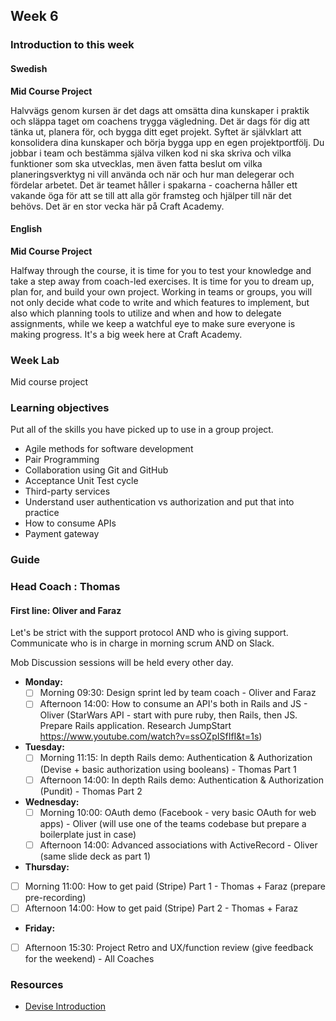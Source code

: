 ## Week 6
### Introduction to this week

#### Swedish
**Mid Course Project**

Halvvägs genom kursen är det dags att omsätta dina kunskaper i praktik och släppa taget om coachens trygga vägledning. Det är dags för dig att tänka ut, planera för, och bygga ditt eget projekt. Syftet är självklart att konsolidera dina kunskaper och börja bygga upp en egen projektportfölj. Du jobbar i team och bestämma själva vilken kod ni ska skriva och vilka funktioner som ska utvecklas, men även fatta beslut om vilka planeringsverktyg ni vill använda och när och hur man delegerar och fördelar arbetet. Det är teamet håller i spakarna - coacherna håller ett vakande öga för att se till att alla gör framsteg och hjälper till när det behövs. Det är en stor vecka här på Craft Academy.

#### English
**Mid Course Project**

Halfway through the course, it is time for you to test your knowledge and take a step away from coach-led exercises. It is time for you to dream up, plan for, and build your own project. Working in teams or groups, you will not only decide what code to write and which features to implement, but also which planning tools to utilize and when and how to delegate assignments, while we keep a watchful eye to make sure everyone is making progress. It's a big week here at Craft Academy.

### Week Lab
Mid course project

### Learning objectives
Put all of the skills you have picked up to use in a group project.

- Agile methods for software development
- Pair Programming
- Collaboration using Git and GitHub
- Acceptance Unit Test cycle
- Third-party services
- Understand user authentication vs authorization and put that into practice
- How to consume APIs
- Payment gateway

### Guide

### Head Coach : Thomas
#### First line: Oliver and Faraz
Let's be strict with the support protocol AND who is giving support. Communicate who is in charge in morning scrum AND on Slack.

Mob Discussion sessions will be held every other day.

- **Monday:** 
  - [ ] Morning 09:30: Design sprint led by team coach - Oliver and Faraz
  - [ ] Afternoon 14:00: How to consume an API's both in Rails and JS - Oliver (StarWars API - start with pure ruby, then Rails, then JS. Prepare Rails application. Research JumpStart https://www.youtube.com/watch?v=ssOZpISfIfI&t=1s)

- **Tuesday:**
  - [ ] Morning 11:15: In depth Rails demo: Authentication & Authorization (Devise + basic authorization using booleans) - Thomas Part 1
  - [ ] Afternoon 14:00: In depth Rails demo: Authentication & Authorization (Pundit) - Thomas Part 2
  
- **Wednesday:**
  - [ ] Morning 10:00: OAuth demo (Facebook - very basic OAuth for web apps) - Oliver (will use one of the teams codebase but prepare a boilerplate just in case)
  - [ ] Afternoon 14:00: Advanced associations with ActiveRecord - Oliver (same slide deck as part 1)

- **Thursday:**
 - [ ] Morning 11:00: How to get paid (Stripe)  Part 1 - Thomas + Faraz (prepare pre-recording)
 - [ ] Afternoon 14:00: How to get paid (Stripe) Part 2 - Thomas + Faraz
 
- **Friday:**
 - [ ] Afternoon 15:30: Project Retro and UX/function review  (give feedback for the weekend) - All Coaches
  
  ### Resources
  * [Devise Introduction](https://youtu.be/BBKiHPotInA)
